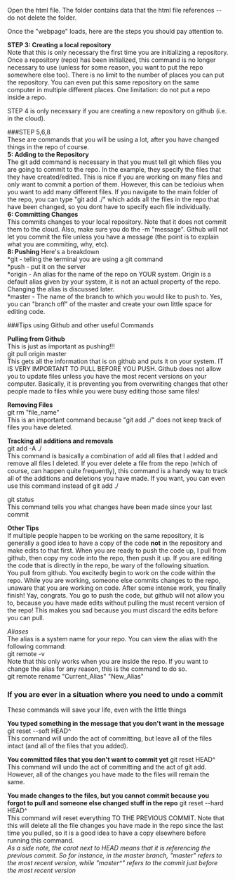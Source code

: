 Open the html file. The folder contains data that the html file references -- do not delete the folder.

Once the "webpage" loads, here are the steps you should pay attention to.

**STEP 3: Creating a local repository**  
Note that this is only necessary the first time you are initializing a repository. Once a repository (repo) has been initialized, this command is no longer necessary to use (unless for some reason, you want to put the repo somewhere else too). There is no limit to the number of places you can put the repository. You can even put this same repository on the same computer in multiple different places. One limitation: do not put a repo inside a repo.

STEP 4 is only necessary if you are creating a new repository on github (i.e. in the cloud).

###STEP 5,6,8  
These are commands that you will be using a lot, after you have changed things in the repo of course.  
**5: Adding to the Repository**  
The git add command is necessary in that you must tell git which files you are going to commit to the repo. In the example, they specify the files that they have created/edited. This is nice if you are working on many files and only want to commit a portion of them. However, this can be tedioius when you want to add many different files.  If you navigate to the main folder of the repo, you can type "git add ./" which adds all the files in the repo that have been changed, so you dont have to specify each file individually.  
**6: Committing Changes**  
This commits changes to your local repository. Note that it does not commit them to the cloud. Also, make sure you do the -m "message". Github will not let you commit the file unless you have a message (the point is to explain what you are commiting, why, etc).  
**8: Pushing**
Here's a breakdown  
*git - telling the terminal you are using a git command  
*push - put it on the server  
*origin - An alias for the name of the repo on YOUR system. Origin is a default alias given by your system, it is not an actual property of the repo. Changing the alias is discussed later.  
*master - The name of the branch to which you would like to push to. Yes, you can "branch off" of the master and create your own little space for editing code.

###Tips using Github and other useful Commands

**Pulling from Github**  
This is just as important as pushing!!!  
git pull origin master  
This gets all the information that is on github and puts it on your system. IT IS VERY IMPORTANT TO PULL BEFORE YOU PUSH. Github does not allow you to update files unless you have the most recent versions on your computer. Basically, it is preventing you from overwriting changes that other people made to files while you were busy editing those same files!

**Removing Files**  
git rm "file_name"  
This is an important command because "git add ./" does not keep track of files you have deleted.  

**Tracking all additions and removals**  
git add -A ./  
This command is basically a combination of add all files that I added and remove all files I deleted. If you ever delete a file from the repo (which of course, can happen quite frequently), this command is a handy way to track all of the additions and deletions you have made. If you want, you can even use this command instead of git add ./

git status  
This command tells you what changes have been made since your last commit

**Other Tips**  
If multiple people happen to be working on the same repository, it is generally a good idea to have a copy of the code **not** in the repository and make edits to that first. When you are ready to push the code up, I pull from github, then copy my code into the repo, then push it up. If you are editing the code that is directly in the repo, be wary of the following situation.  
You pull from github. You excitedly begin to work on the code within the repo. While you are working, someone else commits changes to the repo, unaware that you are working on code. After some intense work, you finally finish! Yay, congrats. You go to push the code, but github will not allow you to, because you have made edits without pulling the must recent version of the repo! This makes you sad because you must discard the edits before you can pull. 

*Aliases*  
The alias is a system name for your repo. You can view the alias with the following command:  
git remote -v  
Note that this only works when you are inside the repo. If you want to change the alias for any reason, this is the command to do so.  
git remote rename "Current_Alias" "New_Alias"  

### If you are ever in a situation where you need to undo a commit 
These commands will save your life, even with the little things  

**You typed something in the message that you don't want in the message**
git reset --soft HEAD^  
This command will undo the act of committing, but leave all of the files intact (and all of the files that you added).  

**You committed files that you don't want to commit yet**
git reset HEAD^  
This command will undo the act of committing and the act of git add. However, all of the changes you have made to the files will remain the same. 

**You made changes to the files, but you cannot commit because you forgot to pull and someone else changed stuff in the repo**
git reset --hard HEAD^  
This command will reset everything TO THE PREVIOUS COMMIT. Note that this will delete all the file changes you have made in the repo since the last time you pulled, so it is a good idea to have a copy elsewhere before running this command.  
*As a side note, the carot next to HEAD means that it is referencing the previous commit. So for instance, in the master branch, "master" refers to the most recent version, while "master^" refers to the commit just before the most recent version*
